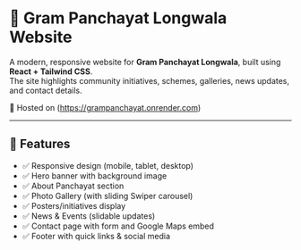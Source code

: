 # 🌱 Gram Panchayat Longwala Website

A modern, responsive website for **Gram Panchayat Longwala**, built using **React + Tailwind CSS**.  
The site highlights community initiatives, schemes, galleries, news updates, and contact details.  

🚀 Hosted on (https://grampanchayat.onrender.com)

---

## 📌 Features

- ✅ Responsive design (mobile, tablet, desktop)  
- ✅ Hero banner with background image  
- ✅ About Panchayat section  
- ✅ Photo Gallery (with sliding Swiper carousel)  
- ✅ Posters/initiatives display  
- ✅ News & Events (slidable updates)  
- ✅ Contact page with form and Google Maps embed  
- ✅ Footer with quick links & social media  





